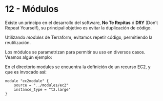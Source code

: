 # 12 - Módulos
Existe un principo en el desarrollo del software, __No Te Repitas__ ó __DRY__ (Don’t Repeat Yourself), su principal objetivo es evitar la duplicación de código.

Utilizando _modules_ de Terraform, evitamos repetir código, permitiendo la reutilización.

Los módulos se parametrizan para permitir su uso en diversos casos. Veamos algún ejemplo:

En el directorio modules se encuentra la definición de un recurso EC2, y que es invocado así:

```
module "ec2module" {
    source = "../modules/ec2"
    instance_type = "t2.large"
}
```

